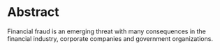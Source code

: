 # Abstract
Financial fraud is an emerging threat with many consequences in the financial industry, corporate companies and government organizations.
